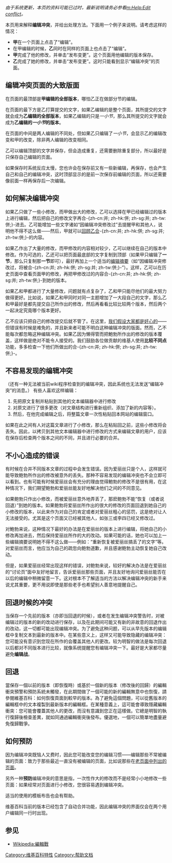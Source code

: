 *由于系统更新，本页的资料可能已过时，最新说明请务必参看[m:Help:Edit
conflict](https://zh.wikipedia.org/wiki/m:Help:Edit_conflict "wikilink")。*

本页用来解释**编辑冲突**，并给出处理方法。下面用一个例子来说明。请考虑这样的情况：

  - **甲**在一个页面上点击了“编辑”。
  - 在甲编辑的时候，**乙**同时在同样的页面上也点击了“编辑”。
  - **甲**完成了他的修改，并单击“发布变更”。这个页面用他编辑的版本保存。
  - **乙**完成了她的修改，并单击“发布变更”。这时只能看到显示“编辑冲突”的页面。

## 编辑冲突页面的大致版面

在页面的最顶部是**甲编辑的全部版本**，哪怕乙正在做部分节的编辑。

在页面的最下方是乙打算提交的文字，如果乙编辑的是整个页面，其所提交的文字就会成为**乙编辑的全部版本**，如果乙编辑的只是*一小节*，那么其所提交的文字就会成为**乙编辑的*一小节*的版本**。

在页面的中间是两人编辑的不同处，但如果乙只编辑了*一小节*，会显示乙的编辑改变和甲的改变，除非两人编辑的改变相同。

乙可以编辑顶部的文字并保存，但会造成重复，还需要删除重复部分，所以最好是只保存自己编辑的页面。

如果保存时系统反应太慢，您也许会在保存前又有一些新编辑，再保存，也会产生自己和自己的编辑冲突，这时顶部显示的是前一次保存前编辑的页面，所以还需要像前面一样再保存后一次编辑。

## 如何解决编辑冲突

如果乙只做了一些小修改，而甲做出大的修改，乙可以选择在甲已经编辑过的版本上进行编辑，然后把自己的修改文字再合-{zh-cn:并;
zh-hk:併; zh-sg:并;
zh-tw:併;}-进去。乙可能增加一些文字诸如“因编辑冲突修改过”去提醒甲和其他人，说明他不得不这么做——然后，甲就可以[回顾乙合](https://zh.wikipedia.org/wiki/Meatball:PeerReview "wikilink")-{zh-cn:并;
zh-hk:併; zh-sg:并; zh-tw:併;}-的内容。

如果乙作出了大量的修改，而甲修改的内容相对较少，乙可以继续在自己的版本中修改。作为可选的，乙还可以把页面最底部的文字复制到顶部（如果甲只编辑了**一节**，那么只复制那**一节**即可），最好再加上一个适当的[编辑摘要](https://zh.wikipedia.org/wiki/wikipedia:编辑摘要 "wikilink")（如“因编辑冲突修改过，将被合-{zh-cn:并;
zh-hk:併; zh-sg:并; zh-tw:併;}-”）。这样，乙可以在历史页面中查看页面甲的修改，再把甲修改过的内容合-{zh-cn:并;
zh-hk:併; zh-sg:并; zh-tw:併;}-到她的版本。

如果乙和甲都进行了大量修改，问题就有点复杂了，乙和甲只能尽他们的最大努力做得更好。比如说，如果乙和甲同时对同一主题增加了一大段自己的文字，那么乙和甲最好是都先提交自己所作出的修改，然后再看看比较比较两个版本，然后两个一起决定究竟哪个版本更好。

乙不应该只把自己的修改提交后就不管了。在这里，[我们假设大家都是好心的](https://zh.wikipedia.org/wiki/維基百科:假定善意 "wikilink")——但错误有时候是难免的，并且新来者可能不明白这种编辑冲突的版面。然而，乙不能每次都忽略这种编辑冲突。如果乙因为懒得管而把鮑勃所作出的修改的版本覆盖，这样做是绝对不能令人接受的。我们鼓励各位做贡献的维基人使用**比较不同点**功能，多多检查一下他们所做出的合-{zh-cn:并;
zh-hk:併; zh-sg:并; zh-tw:併;}-。

## 不容易发现的编辑冲突

（还有一种无法被当前wiki程序检查到的编辑冲突，因此系统也无法发送“编辑冲突”的消息。）
有些人喜欢这样编辑：

1.  先把原文复制并粘贴到其他的文本编辑器中进行修改
2.  对原文进行了很多更改（对文章结构进行重新组织、添加了新的内容等）。
3.  然后，在他完成编辑之后，将整篇文章一次性粘贴回本网站的编辑窗口。

如果在此之间有人对这篇文章进行了小修改，那么在粘贴回之前，这些小修改将会丢失。因此，以拷贝到其他文本编辑器中进行修改的方式来编辑文章的用户，应该在保存后检查两个版本之间的不同，并且进行必要的合并。

## 不小心造成的错误

有时候在合并不同版本文章的过程中会发生错误。因为爱丽丝只是个人，这样就可能导致鲍勃所作出的修改被意外的丢失。那种不容易发现的编辑冲突也不会立即可以看到。也有可能有时候爱丽丝会有充分的理由觉得鮑勃的修改不是很有用，在这种情况下，我们期望鲍勃和爱丽丝能友好地解决他们之间的不同意见。

如果鲍勃只作出小修改，而被爱丽丝意外地弄丢了，那麽鲍勃不能“恢复（或者说回退）”到她的版本。如果鲍勃将爱丽丝所作出的很大的修改的页面回退到她自己的小修改的版本，以此来作为对自己的肯定或者对爱丽丝粗心的惩罚，这是绝对让人无法接受的。尤其是这个页面又已经被其他人，如张三或李四已经又修改过。

对鮑勃来说，这种情况下最好的办法是在爱丽丝的版本上进行编辑，将她自己的小修改再加进去，然后保持爱丽丝所作的大的改动。如果可能的话，她也可以加上一些编辑摘要说明她不得不这么做——例如：“重新恢复被爱丽丝搞丢了的文字”等。对爱丽丝而言，他应当为自己的疏忽向鲍勃道歉，并且感谢鲍勃主动恢复她自己改动。

但是，如果爱丽丝经常出现这样的错误，对鲍勃来说，较好的解决办法是在爱丽丝的“讨论页”面中友好地留言，告诉爱丽丝那些页面，并且友好地询问爱丽丝能否在以后的编辑中稍微留意一下。这对根本不了解适当的方法以解决编辑冲突的新手来说尤其重要，更不用说即使是那些老手也希望别人善意地提醒自己。

## 回退时候的冲突

当保存一个先前的版本（亦即当回退的时候），或者在发生编辑冲突警告时，对被编辑过的版本的新的改动进行保存，以及在此期间可能又有新的非故意的回退作出的改动，这一切都可能出现编辑冲突。为了避免这种问题，可以从早先版本的编辑框中复制文本到最新的版本中。在某些意义上，这样又可能导致隐藏的编辑冲突：您可能没有意识到您现在所作的会覆盖其他人的更改。较为明智的做法是每次回退以后都对不同版本进行比较，就像系统提醒您有编辑冲突一下。最好是大家都尽量避免**编辑战**。

## 回退

當保存一個以前的版本（即恢復時）或基於一個新的版本（修改後的回歸）的編輯衝突預警和預防系統未觸發，在此期間做了一個可能的新的編輯無意中也恢復，請參閱維基百科：如何恢復頁面到較早的版本。為了避免這個問題，可以從舊版本的編輯框中的文本複製到最新版本的編輯框。在某種意義上，這可能會導致隱藏編輯衝突：您可能會覆蓋其他人的更改，而沒有意識到您正在這樣做。它總是明智的執行復歸後檢查差異，就如同通過編輯衝突後發布。優選地，一個可以簡單地盡量避免復歸戰爭。

## 如何预防

因为编辑冲突既恼人又费时，因此您可能改变您的编辑习惯——编辑那些不常被编辑的页面：致力于那些最近一直没有被编辑的页面，比如说那些在[老页面中列出的页面](https://zh.wikipedia.org/wiki/Special:Ancientpages "wikilink")。

另外一种**预防**编辑冲突的意思是指，一次性作大的修改而不是经常小小地修改一些页面：如果经常对页面进行小修改，您很容易遇到编辑冲突。

适当的使用的模板布告也会有帮助。

维基百科当前的版本已经包含了自动合并功能，因此编辑冲突的界面仅会在两个用户编辑同一行时出现。

## 参见

  - [Wikipedia:編輯戰](https://zh.wikipedia.org/wiki/Wikipedia:編輯戰 "wikilink")

[Category:维基百科特性](https://zh.wikipedia.org/wiki/Category:维基百科特性 "wikilink")
[Category:帮助文档](https://zh.wikipedia.org/wiki/Category:帮助文档 "wikilink")
